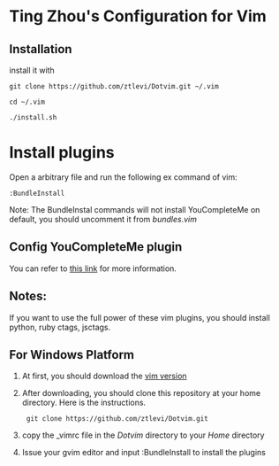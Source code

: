 # Ting Zhou's Configuration for Vim

## Installation

install it with 

    git clone https://github.com/ztlevi/Dotvim.git ~/.vim

    cd ~/.vim

    ./install.sh

# Install plugins

Open a arbitrary file and run the following ex command of vim:

    :BundleInstall
Note: The BundleInstal commands will not install YouCompleteMe on default, you should uncomment it from *bundles.vim*

## Config YouCompleteMe plugin
You can refer to [this link](https://github.com/Valloric/YouCompleteMe) for more information.

## Notes:
If you want to use the full power of these vim plugins, you should install python, ruby ctags, jsctags.
    
## For Windows Platform

1. At first, you should download the [vim version](ftp://ftp.vim.org/pub/vim/pc/gvim74.exe)

2. After downloading, you should clone this repository at your home directory. Here is the instructions.

        git clone https://github.com/ztlevi/Dotvim.git

3. copy the _vimrc file in the *Dotvim* directory to your $Home$ directory

4. Issue your gvim editor and input :BundleInstall to install the plugins



